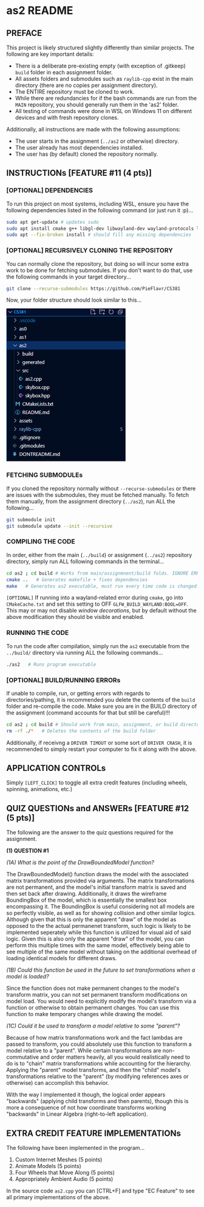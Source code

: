 # as2 README

## PREFACE

This project is likely structured slightly differently than similar projects. The following are key important details:
* There is a deliberate pre-existing empty (with exception of .gitkeep) `build` folder in each assignment folder.
* All assets folders and submodules such as `raylib-cpp` exist in the main directory (there are no copies per assignment directory).
* The ENTIRE repository must be cloned to work. 
* While there are redundancies for if the bash commands are run from the `MAIN` repository, you should generally run them in the 'as2' folder.
* All testing of commands were done in WSL on Windows 11 on different devices and with fresh repository clones. 

Additionally, all instructions are made with the following assumptions:
* The user starts in the assignment (`../as2` or otherwise) directory.
* The user already has most dependencies installed.
* The user has (by default) cloned the repository normally. 

## INSTRUCTIONs [FEATURE \#11 (4 pts)]

### [OPTIONAL] DEPENDENCIES

To run this project on most systems, including WSL, ensure you have the following dependencies listed in the following command (or just run it :p)...

```bash
sudo apt get-update # updates sudo
sudo apt install cmake g++ libgl-dev libwayland-dev wayland-protocols libxrandr-dev pkg-config libxkbcommon-dev libxinerama-dev libxcursor-dev libxi-dev mesa-utils build-essential cmake xorg-dev pulseaudio
sudo apt --fix-broken install # should fill any missing dependencies
```

### [OPTIONAL] RECURSIVELY CLONING THE REPOSITORY

You can normally clone the repository, but doing so will incur some extra work to be done for fetching submodules. If you don't want to do that, use the following commands in your target directory...

```bash
git clone --recurse-submodules https://github.com/PieFlavr/CS381
```

Now, your folder structure should look similar to this...

![alt text](../assets/images/folder-example-as2.png)

### FETCHING SUBMODULEs

If you cloned the repository normally without `--recurse-submodules` or there are issues with the submodules, they must be fetched manually.
To fetch them manually, from the assignment directory (`../as2`), run ALL the following...

```bash
git submodule init 
git submodule update --init --recursive 
```

### COMPILING THE CODE

In order, either from the main (`../build`) or assignment (`../as2`) repository directory, simply run ALL following commands in the terminal...

```bash
cd as2 ; cd build # Works from main/assignmnent/build folds. IGNORE ERRORS FROM THIS!!!
cmake ..   # Generates makefile + fixes dependencies
make   # Generates as2 executable, must run every time code is changed.
```

`[OPTIONAL]` If running into a wayland-related error during `cmake`, go into `CMakeCache.txt` and set this setting to OFF `GLFW_BUILD_WAYLAND:BOOL=OFF`.
This may or may not disable *window decorations*, but by default without the above modification they should be visible and enabled.

### RUNNING THE CODE

To run the code after compilation, simply run the `as2` executable from the `../build/` directory via running ALL the following commands...

```bash
./as2   # Runs program executable
```

### [OPTIONAL] BUILD/RUNNING ERRORs

If unable to compile, run, or getting errors with regards to directories/pathing, it is recommended you delete the contents of the `build` folder and re-compile the code. Make sure you are in the BUILD directory of the assignment (command accounts for that but still be careful)!!!

```bash
cd as2 ; cd build # Should work from main, assignment, or build directory... IGNORE ERRORS FROM THIS (accounts for being in either main/assignment/build directory)
rm -rf ./*   # Deletes the contents of the build folder
```

Additionally, if receivng a `DRIVER TIMOUT` or some sort of `DRIVER CRASH`, it is recommended to simply restart your computer to fix it along with the above.

## APPLICATION CONTROLs

Simply `[LEFT_CLICK]` to toggle all extra credit features (including wheels, spinning, animations, etc.)

## QUIZ QUESTIONs and ANSWERs [FEATURE \#12 (5 pts)]

The following are the answer to the quiz questions required for the assignment.

**(1) QUESTION #1**

*(1A) What is the point of the DrawBoundedModel function?*

The DrawBoundedModel() function draws the model with the associated matrix transformations provided via arguments.
The matrix transformations are not permanent, and the model's initial transform matrix is saved and then set back after drawing.
Additionally, it draws the wireframe BoundingBox of the model, which is essentially the smallest box encompassing it. 
The BoundingBox is useful considering not all models are so perfectly visible, as well as for showing collision and other similar logics. Although given that this is only the apparent "draw" of the model as opposed to the the actual permanenet transform, such logic is likely to be implemented seperately while this function is utilized for visual aid of said logic. 
Given this is also only the apparent "draw" of the model, you can perform this multiple times with the same model, effectively being able to see multiple of the same model without taking on the additional overhead of loading identical models for different draws. 

*(1B) Could this function be used in the future to set transformations when a model is loaded?*

Since the function does not make permanent changes to the model's transform matrix, you can not set permanent transform modifications on model load. You would need to explicitly modify the model's transform via a function or otherwise to obtain permanent changes. You can use this function to make temporary changes while drawing the model. 

*(1C) Could it be used to transform a model relative to some "parent"?*

Because of how matrix transformations work and the fact lambdas are passed to transform, you could absolutely use this function to transform a model relative to a "parent". While certain transformations are non-commutative and order matters heavily, all you would realistically need to do is to "chain" matrix transformations while accounting for the hierarchy. Applying the "parent" model transforms, and then the "child" model's transformations relative to the "parent" (by modifying references axes or otherwise) can accomplish this behavior. 

With the way I implemented it though, the logical order appears "backwards" (applying child transforms and then parents), though this is more a consequence of not how coordinate transforms working "backwards" in Linear Algebra (right-to-left application).

## EXTRA CREDIT FEATURE IMPLEMENTATIONs

The following have been implemented in the program...

1) Custom Internet Meshes (5 points)
2) Animate Models (5 points)
3) Four Wheels that Move Along (5 points)
4) Appropriately Ambient Audio (5 points)

In the source code `as2.cpp` you can [CTRL+F] and type "EC Feature" to see all primary implementations of the above.